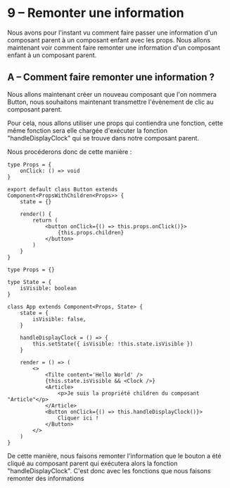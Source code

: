 # 9 – Remonter une information

Nous avons pour l'instant vu comment faire passer une information d'un composant parent à un composant enfant avec les props. Nous allons maintenant voir comment faire remonter une information d'un composant enfant à un composant parent.

## A – Comment faire remonter une information ?

Nous allons maintenant créer un nouveau composant que l'on nommera Button, nous souhaitons maintenant transmettre l'évènement de clic au composant parent.

Pour cela, nous allons utiliser une props qui contiendra une fonction, cette même fonction sera elle chargée d'exécuter la fonction "handleDisplayClock" qui se trouve dans notre composant parent.

Nous procéderons donc de cette manière :

```tsx title=components/button.tsx
type Props = {
	onClick: () => void
}

export default class Button extends Component<PropsWithChildren<Props>> {
	state = {}

	render() {
		return (
			<button onClick={() => this.props.onClick()}>
				{this.props.children}
			</button>
		)
	}
}
```

```tsx title=app.tsx
type Props = {}

type State = {
	isVisible: boolean
}

class App extends Component<Props, State> {
	state = {
		isVisible: false,
	}

	handleDisplayClock = () => {
		this.setState({ isVisible: !this.state.isVisible })
	}

	render = () => (
		<>
			<Tilte content='Hello World' />
			{this.state.isVisible && <Clock />}
			<Article>
				<p>Je suis la propriété children du composant "Article"</p>
			</Article>
			<Button onClick={() => this.handleDisplayClock()}>
				Cliquer ici !
			</Button>
		</>
	)
}
```

De cette manière, nous faisons remonter l'information que le bouton a été cliqué au composant parent qui exécutera alors la fonction "handleDisplayClock". C'est donc avec les fonctions que nous faisons remonter des informations
